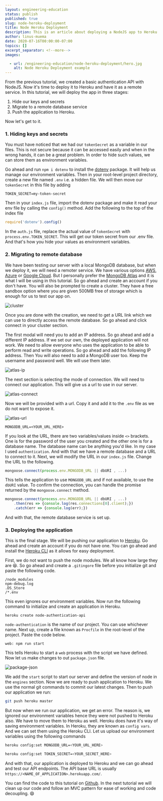 ```yaml
---
layout: engineering-education
status: publish
published: true
slug: node-heroku-deployment
title: Node Heroku Deployment
description: This is an article about deploying a NodeJS app to Heroku and the other small processes involved. Keys and secrets, migrating to a remote database service and pushing applications to Heroku.
author: linus-muema
date: 2020-07-16T00:00:00-07:00
topics: []
excerpt_separator: <!--more-->
images:

  - url: /engineering-education/node-heroku-deployment/hero.jpg
    alt: Node Heroku Deployment example
---
```

From the previous tutorial, we created a basic authentication API with NodeJS. Now it's time to deploy it to Heroku and have it as a remote service. In this tutorial, we will deploy the app in three stages:
<!--more-->


1. Hide our keys and secrets
2. Migrate to a remote database service
3. Push the application to Heroku.

Now let's get to it.

### 1. Hiding keys and secrets

You must have noticed that we had our `tokenSecret` as a variable in our files. This is not secure because it can be accessed easily and when in the wrong hands, it can be a great problem. In order to hide such values, we can store them as environment variables.

Go ahead and run `npm i dotenv` to install the [dotenv](https://www.npmjs.com/package/dotenv) package. It will help us manage our environment variables. Then in your root-level project directory, create a new file named `.env` i.e. a hidden file. We will then move our `tokenSecret` in this file by adding

```env
TOKEN_SECRET=my-token-secret
```

Then in your `index.js` file, import the dotenv package and make it read your env file by calling the `config()` method. Add the following to the top of the index file

```javascript
require('dotenv').config()
```

In the `auth.js` file, replace the actual value of `tokenSecret` with `process.env.TOKEN_SECRET`. This will get our token secret from our .env file. And that's how you hide your values as environment variables.


### 2. Migrating to remote database

We have been testing our server with a local MongoDB database, but when we deploy it, we will need a remoter service. We have various options [AWS](https://aws.amazon.com/), [Azure](https://azure.microsoft.com/en-us/) or [Google Cloud](https://cloud.google.com/). But I personally prefer the [MongoDB Atlas](https://www.mongodb.com/cloud/atlas) and it is what I will be using in this tutorial. So go ahead and create an account if you don't have. You will also be prompted to create a cluster. They have a free sandbox option where you are given 500MB free of storage which is enough for us to test our app on.

![cluster](/engineering-education/node-heroku-deployment/cluster.png)

Once you are done with the creation, we need to get a URL link which we can use to directly access the remote database. So go ahead and click connect in your cluster section.

The first modal will need you to add an IP address. So go ahead and add a different IP address. If we set our own, the deployed application will not work. We need to allow everyone who uses the application to be able to perform read and write operations. So go ahead and add the following IP address. Then You will also need to add a MongoDB user too. Keep the username and password well. We will use them later.

![atlas-ip](/engineering-education/node-heroku-deployment/atlas-ip.png)

The next section is selecting the mode of connection. We will need to connect our application. This will give us a url to use in our server.

![atlas-connect](/engineering-education/node-heroku-deployment/atlas-connect.png)

Now we will be provided with a url. Copy it and add it to the `.env` file as we do not want to expose it.

![atlas-url](/engineering-education/node-heroku-deployment/atlas-url.png)
```script
MONGODB_URL=<YOUR_URL_HERE>
```

If you look at the URL, there are two variables/values inside `<>` brackets. One is for the password of the user you created and the other one is for a database name. The database name can be anything you'd like. In my case I used `authentication`. And with that we have a remote database and a URL to connect to it. Next, we will modify the URL in our `index.js` file. Change the URL to the following.

```javascript
mongoose.connect(process.env.MONGODB_URL || dbURI , ...)
```

This tells the application to use `MONGODB_URL` and if not available, to use the `dbURI` value. To confirm the connection, you can handle the promise returned by the `mongoose.connect` method.

```javascript
mongoose.connect(process.env.MONGODB_URL || dbURI , ...)
    .then(res => {console.log(res.connections[0].client);})
    .catch(err => {console.log(err);})
```

And with that, the remote database service is set up.

### 3. Deploying the application
This is the final stage. We will be pushing our application to [Heroku](https://www.heroku.com/). Go ahead and create an account if you do not have one. You can go ahead and install the [Heroku CLI](https://devcenter.heroku.com/articles/heroku-cli) as it allows for easy deployment.

First, we do not want to push the node modules. We all know how large they are 😆. So go ahead and create a `.gitingore` file before you initialize git and paste the following code.

```.gitignore
/node_modules
npm-debug.log
.DS_Store
/*.env
```

This even ignores our environment variables. Now run the following command to initialize and create an application in Heroku.

```shell
heroku create node-authentication-api
```

`node-authentication` is the name of our project. You can use whichever name. Next up, create a file known as `Procfile` in the root-level of the project. Paste the code below.

```Procfile
web: npm run start
```

This tells Heroku to start a `web` process with the script we have defined. Now let us make changes to out `package.json` file.

![package-json](/engineering-education/node-heroku-deployment/package-json.png)

We add the `start` script to start our server and define the version of node in the `engines` section. Now we are ready to push application to Heroku. We use the normal git commands to commit our latest changes. Then to push our application we run:

```bash
git push heroku master
```

But now when we run our application, we get an error. The reason is, we ignored our environment variables hence they were not pushed to Heroku also. We have to move them to Heroku as well. Heroku does have it's way of saving environment variables. In Heroku, they are known as `config vars`. And we can set them using the Heroku CLI. Let us upload our environment variables using the following commands

```bash
heroku config:set MONGODB_URL=<YOUR_URL_HERE>

heroku config:set TOKEN_SECRET=<YOUR_SECRET_HERE>
```

And with that, our application is deployed to Heroku and we can go ahead and test our API endpoints.
The API base URL is usually `https://<NAME_OF_APPLICATION>.herokuapp.com/`.

You can find the code to this tutorial on [Github](https://github.com/LinusMuema/node-authentication-api/tree/heroku-deployment). In the next tutorial we will clean up our code and follow an MVC pattern for ease of working and code decoupling. 😄
